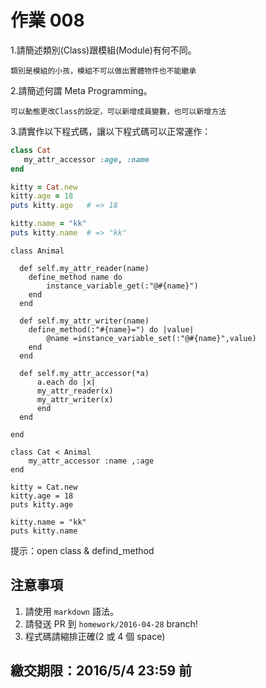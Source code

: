 # 作業 008

1.請簡述類別(Class)跟模組(Module)有何不同。
```
類別是模組的小孩，模組不可以做出實體物件也不能繼承 
```
2.請簡述何謂 Meta Programming。
```
可以動態更改Class的設定，可以新增成員變數，也可以新增方法
```
3.請實作以下程式碼，讓以下程式碼可以正常運作：

```ruby
class Cat
   my_attr_accessor :age, :name
end

kitty = Cat.new
kitty.age = 18
puts kitty.age   # => 18

kitty.name = "kk"
puts kitty.name  # => "kk"
```
```
class Animal
  
  def self.my_attr_reader(name)
    define_method name do
        instance_variable_get(:"@#{name}")
    end
  end

  def self.my_attr_writer(name)
    define_method(:"#{name}=") do |value|
        @name =instance_variable_set(:"@#{name}",value)
    end
  end
 
  def self.my_attr_accessor(*a)
      a.each do |x|
      my_attr_reader(x)
      my_attr_writer(x)
      end
  end

end

class Cat < Animal
    my_attr_accessor :name ,:age
end

kitty = Cat.new
kitty.age = 18
puts kitty.age   

kitty.name = "kk"
puts kitty.name 
```
提示：open class & defind_method

## 注意事項

1. 請使用 `markdown` 語法。
2. 請發送 PR 到 `homework/2016-04-28` branch!
3. 程式碼請縮排正確(2 或 4 個 space)

## 繳交期限：2016/5/4 23:59 前
